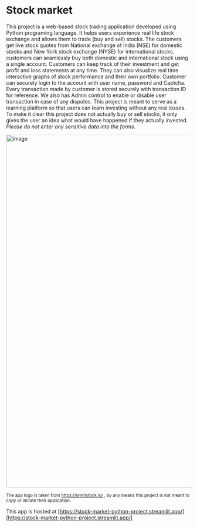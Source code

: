 # Stock market
This project is a web-based stock trading application developed using Python programing language.  It helps users experience real life stock exchange and allows them to trade (buy and sell) stocks.  The customers get live stock quotes from National exchange of India (NSE) for domestic stocks and New York stock exchange (NYSE) for international stocks. customers can seamlessly buy both domestic and international stock using a single account.  Customers can keep track of their investment and get profit and loss statements at any time. They can also visualize real time interactive graphs of stock performance and their own portfolio. Customer can securely login to the account with user name, password and Captcha. Every transaction made by customer is stored securely with transaction ID for reference. We also has Admin control to enable or disable user transaction in case of any disputes. This project is meant to serve as a learning platform so that users can learn investing without any real losses. To make it clear this project does not actually buy or sell stocks, it only gives the user an idea what would have happened if they actually invested. *Please do not enter any sensitive data into the forms.*

<img width="960" alt="image" src="https://github.com/var-github/Stock_market/assets/64779815/e656047e-f083-43ae-bfe8-5f09f8c9ee8a">


<sub>The app logo is taken from https://omnistock.io/ , by any means this project is not meant to copy or imitate their application.</sub>

This app is hosted at [https://stock-market-python-project.streamlit.app/][https://stock-market-python-project.streamlit.app/]
